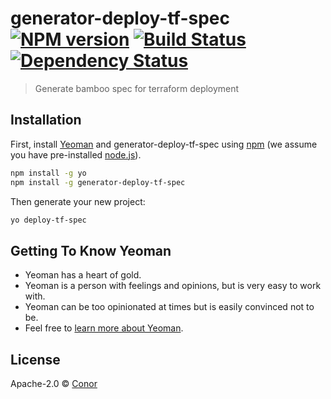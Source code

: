 # generator-deploy-tf-spec [![NPM version][npm-image]][npm-url] [![Build Status][travis-image]][travis-url] [![Dependency Status][daviddm-image]][daviddm-url]
> Generate bamboo spec for terraform deployment

## Installation

First, install [Yeoman](http://yeoman.io) and generator-deploy-tf-spec using [npm](https://www.npmjs.com/) (we assume you have pre-installed [node.js](https://nodejs.org/)).

```bash
npm install -g yo
npm install -g generator-deploy-tf-spec
```

Then generate your new project:

```bash
yo deploy-tf-spec
```

## Getting To Know Yeoman

 * Yeoman has a heart of gold.
 * Yeoman is a person with feelings and opinions, but is very easy to work with.
 * Yeoman can be too opinionated at times but is easily convinced not to be.
 * Feel free to [learn more about Yeoman](http://yeoman.io/).

## License

Apache-2.0 © [Conor]()


[npm-image]: https://badge.fury.io/js/generator-deploy-tf-spec.svg
[npm-url]: https://npmjs.org/package/generator-deploy-tf-spec
[travis-image]: https://travis-ci.com/Spengreb/generator-deploy-tf-spec.svg?branch=master
[travis-url]: https://travis-ci.com/Spengreb/generator-deploy-tf-spec
[daviddm-image]: https://david-dm.org/Spengreb/generator-deploy-tf-spec.svg?theme=shields.io
[daviddm-url]: https://david-dm.org/Spengreb/generator-deploy-tf-spec

